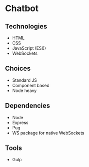 # Chatbot

## Technologies

* HTML
* CSS
* JavaScript (ES6)
* WebSockets

## Choices

* Standard JS
* Component based
* Node heavy

## Dependencies

* Node
* Express
* Pug
* WS package for native WebSockets

## Tools

* Gulp